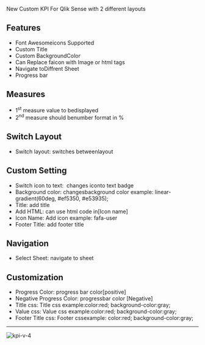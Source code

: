 <p>
        New Custom KPI For Qlik Sense with 2 different layouts
    </p>
    <h2>Features</h2>
    <ul>
        <li>Font Awesomeicons Supported</li>
        <li>Custom Title</li>
        <li>Custom BackgroundColor</li>
        <li>Can Replace faicon with Image or html tags</li>
        <li>Navigate toDiffrent Sheet</li>
        <li>Progress bar</li>
    </ul>
    <h2>Measures</h2>
    <ul>
        <li>1<sup>st</sup> measure value to bedisplayed</li>
        <li>2<sup>nd</sup> measure should benumber format in %</li>
    </ul>
    <h2>Switch Layout</h2>
    <ul>
        <li>Switch layout: switches betweenlayout</li>
    </ul>
    <h2>Custom Setting</h2>
    <ul>
        <li>Switch icon to text:  changes iconto text badge</li>
        <li>Background color: changesbackground color example: linear-gradient(60deg, #ef5350, #e53935);</li>
        <li>Title: add title</li>
        <li>Add HTML: can use html code in[Icon name]</li>
        <li>Icon Name: Add icon example: fafa-user</li>
        <li>Footer Title: add footer title</li>
    </ul>
    <h2>Navigation</h2>
    <ul>
      <li>Select Sheet: navigate to sheet</li>
    </ul>
    <h2>Customization</h2>
    <ul>
        <li>Progress Color: progress bar color[positive]</li>
        <li>Negative Progress Color: progressbar color [Negative]</li>
        <li>Title css: Title css example:color:red; background-color:gray;</li>
        <li>Value css: Value css example:color:red; background-color:gray;</li>
        <li>Footer Title css: Footer cssexample: color:red; background-color:gray;</li>
    </ul>
    <hr>
    <img src="./x-kpi-4.gif" alt="kpi-v-4">
